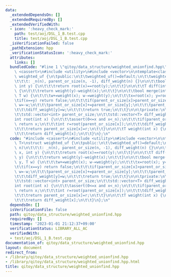 ```yaml
---
data:
  _extendedDependsOn: []
  _extendedRequiredBy: []
  _extendedVerifiedWith:
  - icon: ':heavy_check_mark:'
    path: test/aoj/DSL_1_B.test.cpp
    title: test/aoj/DSL_1_B.test.cpp
  _isVerificationFailed: false
  _pathExtension: hpp
  _verificationStatusIcon: ':heavy_check_mark:'
  attributes:
    links: []
  bundledCode: "#line 1 \"qitoy/data_structure/weighted_unionfind.hpp\"\n#include\
    \ <cassert>\n#include <utility>\n#include <vector>\n\ntemplate<class T>\nstruct\
    \ weighted_uf {\n\tpublic:\n\t\tweighted_uf()=default;\n\t\tweighted_uf(int n)\n\
    \t\t\t: _n(n), parent_or_size(n, -1), diff_weight(n) {}\n\n\t\tbool same(int x,\
    \ int y) {\n\t\t\treturn root(x)==root(y);\n\t\t}\n\n\t\tT diff(int x, int y)\
    \ {\n\t\t\treturn weight(y)-weight(x);\n\t\t}\n\n\t\tbool merge(int x, int y,\
    \ T w) {\n\t\t\tw+=weight(x); w-=weight(y);\n\t\t\tx=root(x); y=root(y);\n\t\t\
    \tif(x==y) return false;\n\t\t\tif(parent_or_size[x]>parent_or_size[y]) std::swap(x,y),\
    \ w=-w;\n\t\t\tparent_or_size[x]+=parent_or_size[y];\n\t\t\tparent_or_size[y]=x;\n\
    \t\t\tdiff_weight[y]=w;\n\t\t\treturn true;\n\t\t}\n\n\tprivate:\n\t\tint _n;\n\
    \t\tstd::vector<int> parent_or_size;\n\t\tstd::vector<T> diff_weight;\n\n\t\t\
    int root(int x) {\n\t\t\tassert(0<=x and x<_n);\n\t\t\tif(parent_or_size[x]<0)\
    \ return x;\n\t\t\tint r=root(parent_or_size[x]);\n\t\t\tdiff_weight[x]+=diff_weight[parent_or_size[x]];\n\
    \t\t\treturn parent_or_size[x]=r;\n\t\t}\n\n\t\tT weight(int x) {\n\t\t\troot(x);\n\
    \t\t\treturn diff_weight[x];\n\t\t}\n};\n"
  code: "#include <cassert>\n#include <utility>\n#include <vector>\n\ntemplate<class\
    \ T>\nstruct weighted_uf {\n\tpublic:\n\t\tweighted_uf()=default;\n\t\tweighted_uf(int\
    \ n)\n\t\t\t: _n(n), parent_or_size(n, -1), diff_weight(n) {}\n\n\t\tbool same(int\
    \ x, int y) {\n\t\t\treturn root(x)==root(y);\n\t\t}\n\n\t\tT diff(int x, int\
    \ y) {\n\t\t\treturn weight(y)-weight(x);\n\t\t}\n\n\t\tbool merge(int x, int\
    \ y, T w) {\n\t\t\tw+=weight(x); w-=weight(y);\n\t\t\tx=root(x); y=root(y);\n\t\
    \t\tif(x==y) return false;\n\t\t\tif(parent_or_size[x]>parent_or_size[y]) std::swap(x,y),\
    \ w=-w;\n\t\t\tparent_or_size[x]+=parent_or_size[y];\n\t\t\tparent_or_size[y]=x;\n\
    \t\t\tdiff_weight[y]=w;\n\t\t\treturn true;\n\t\t}\n\n\tprivate:\n\t\tint _n;\n\
    \t\tstd::vector<int> parent_or_size;\n\t\tstd::vector<T> diff_weight;\n\n\t\t\
    int root(int x) {\n\t\t\tassert(0<=x and x<_n);\n\t\t\tif(parent_or_size[x]<0)\
    \ return x;\n\t\t\tint r=root(parent_or_size[x]);\n\t\t\tdiff_weight[x]+=diff_weight[parent_or_size[x]];\n\
    \t\t\treturn parent_or_size[x]=r;\n\t\t}\n\n\t\tT weight(int x) {\n\t\t\troot(x);\n\
    \t\t\treturn diff_weight[x];\n\t\t}\n};\n"
  dependsOn: []
  isVerificationFile: false
  path: qitoy/data_structure/weighted_unionfind.hpp
  requiredBy: []
  timestamp: '2023-01-01 21:12:37+09:00'
  verificationStatus: LIBRARY_ALL_AC
  verifiedWith:
  - test/aoj/DSL_1_B.test.cpp
documentation_of: qitoy/data_structure/weighted_unionfind.hpp
layout: document
redirect_from:
- /library/qitoy/data_structure/weighted_unionfind.hpp
- /library/qitoy/data_structure/weighted_unionfind.hpp.html
title: qitoy/data_structure/weighted_unionfind.hpp
---
```

